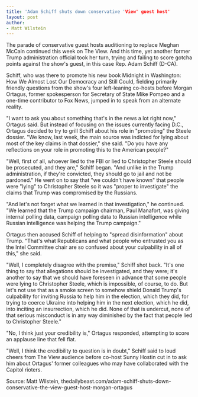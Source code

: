 ```yaml
---
title: 'Adam Schiff shuts down conservative 'View' guest host'
layout: post
author:
- Matt Wilstein
---
```


The parade of conservative guest hosts auditioning to replace Meghan McCain continued this week on The View. And this time, yet another former Trump administration official took her turn, trying and failing to score gotcha points against the show's guest, in this case Rep. Adam Schiff (D-CA).

Schiff, who was there to promote his new book Midnight in Washington: How We Almost Lost Our Democracy and Still Could, fielding primarily friendly questions from the show's four left-leaning co-hosts before Morgan Ortagus, former spokesperson for Secretary of State Mike Pompeo and a one-time contributor to Fox News, jumped in to speak from an alternate reality.

"I want to ask you about something that's in the news a lot right now," Ortagus said. But instead of focusing on the issues currently facing D.C., Ortagus decided to try to grill Schiff about his role in "promoting" the Steele dossier. "We know, last week, the main source was indicted for lying about most of the key claims in that dossier," she said. "Do you have any reflections on your role in promoting this to the American people?"

"Well, first of all, whoever lied to the FBI or lied to Christopher Steele should be prosecuted, and they are," Schiff began. "And unlike in the Trump administration, if they're convicted, they should go to jail and not be pardoned." He went on to say that "we couldn't have known" that people were "lying" to Christopher Steele so it was "proper to investigate" the claims that Trump was compromised by the Russians.

"And let's not forget what we learned in that investigation," he continued. "We learned that the Trump campaign chairman, Paul Manafort, was giving internal polling data, campaign polling data to Russian intelligence while Russian intelligence was helping the Trump campaign."

Ortagus then accused Schiff of helping to "spread disinformation" about Trump. "That's what Republicans and what people who entrusted you as the Intel Committee chair are so confused about your culpability in all of this," she said.

"Well, I completely disagree with the premise," Schiff shot back. "It's one thing to say that allegations should be investigated, and they were; it's another to say that we should have foreseen in advance that some people were lying to Christopher Steele, which is impossible, of course, to do. But let's not use that as a smoke screen to somehow shield Donald Trump's culpability for inviting Russia to help him in the election, which they did, for trying to coerce Ukraine into helping him in the next election, which he did, into inciting an insurrection, which he did. None of that is undercut, none of that serious misconduct is in any way diminished by the fact that people lied to Christopher Steele."

"No, I think just your credibility is," Ortagus responded, attempting to score an applause line that fell flat.

"Well, I think the credibility to question is in doubt," Schiff said to loud cheers from The View audience before co-host Sunny Hostin cut in to ask him about Ortagus' former colleagues who may have collaborated with the Capitol rioters.

Source: Matt Wilstein, thedailybeast.com/adam-schiff-shuts-down-conservative-the-view-guest-host-morgan-ortagus
